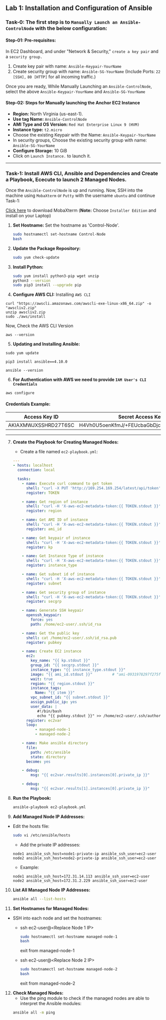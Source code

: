 ## Lab 1: Installation and Configuration of Ansible

### Task-0: The first step is to `Manually Launch an Ansible-ControlNode` with the below configuration:

#### Step-01: Pre-requisites:

In EC2 Dashboard, and under "Network & Security," `create a key pair` and a `security group.`

1. Create key pair with name: `Ansible-Keypair-YourName`
2. Create security group with name: `Ansible-SG-YourName`
   (Include Ports: `22 [SSH],` `80 [HTTP]` for all incoming traffic.)

Once you are ready, While Manually Launching an `Ansible-ControlNode`, select the above `Ansible-Keypair-YourName` and `Ansible-SG-YourName`

#### Step-02: Steps for Manually launching the Anchor EC2 Instance

* **Region:** North Virginia (us-east-1).
* **Use tag Name:** `Ansible-ControlNode`
* **AMI Type and OS Version:** `Red Hat Enterprise Linux 9 (HVM)`
* **Instance type:** `t2.micro`
* Choose the existing Keypair with the Name: `Ansible-Keypair-YourName`
* In security groups, Choose the existing security group with name: `Ansible-SG-YourName`
* **Configure Storage:** 10 GiB
* Click on `Launch Instance.` to launch it.
---------------------------------------------------------------------
### Task-1: Install AWS CLI, Ansible and Dependencies and Create a Playbook, Ececute to launch 2 Managed Nodes.

Once the `Ansible-ControlNode` is up and running. Now, SSH into the machine using `MobaXterm` or `Putty` with the username `ubuntu` and continue Task-1:

[Click here](https://mobaxterm.mobatek.net/download-home-edition.html) to download MobaXterm (**Note:** Choose `Installer Edition` and install on your Laptop) 

1. **Set Hostname:**
Set the hostname as 'Control-Node'.
    ```sh
    sudo hostnamectl set-hostname Control-Node
    bash
    ```

2. **Update the Package Repository:**
    ```sh
    sudo yum check-update
    ```

3. **Install Python:**
    ```sh
    sudo yum install python3-pip wget unzip
    python3 --version
    sudo pip3 install --upgrade pip
    ```

4. **Configure AWS CLI:**
    Installing `AWS CLI`
```
curl "https://awscli.amazonaws.com/awscli-exe-linux-x86_64.zip" -o "awscliv2.zip"
unzip awscliv2.zip
sudo ./aws/install
```
Now, Check the AWS CLI Version
```
aws --version
```
5. **Updating and Installing Ansible:**
```
sudo yum update
```
```
pip3 install ansible==4.10.0
```
```
ansible --version
```
6. **For Authentication with AWS we need to provide `IAM User's CLI Credentials`**
```
aws configure
```
#### Credentials Example:
| **Access Key ID** | **Secret Access Key** |
| ----------------- | --------------------- |
| AKIAXMWJXSSHRD27T6SC | H4Vh0U5oenKfmJ/+FEUcbaGbDjcnGAmZvQLX7zTT |

---------------------------------------------------------------------

7. **Create the Playbook for Creating Managed Nodes:**
    - Create a file named `ec2-playbook.yml`:
    ```yaml
    ---
    - hosts: localhost
      connection: local

      tasks:
        - name: Execute curl command to get token
          shell: "curl -X PUT 'http://169.254.169.254/latest/api/token' -H 'X-aws-ec2-metadata-token-ttl-seconds: 21600'"
          register: TOKEN

        - name: Get region of instance
          shell: "curl -H 'X-aws-ec2-metadata-token:{{ TOKEN.stdout }}' http://169.254.169.254/latest/meta-data/placement/region/"
          register: region

        - name: Get AMI ID of instance
          shell: "curl -H 'X-aws-ec2-metadata-token:{{ TOKEN.stdout }}' http://169.254.169.254/latest/meta-data/ami-id"
          register: ami_id

        - name: Get keypair of instance
          shell: "curl -H 'X-aws-ec2-metadata-token:{{ TOKEN.stdout }}' http://169.254.169.254/latest/meta-data/public-keys/| cut -c 3-100 "
          register: kp

        - name: Get Instance Type of instance
          shell: "curl -H 'X-aws-ec2-metadata-token:{{ TOKEN.stdout }}' http://169.254.169.254/latest/meta-data/instance-type"
          register: instance_type

        - name: Get subnet id of instance
          shell: "curl -H 'X-aws-ec2-metadata-token:{{ TOKEN.stdout }}' -v http://169.254.169.254/latest/meta-data/network/interfaces/macs/$(curl -H 'X-aws-ec2-metadata-token:{{ TOKEN.stdout }}' -v http://169.254.169.254/latest/meta-data/network/interfaces/macs)/subnet-id"
          register: subnet

        - name: Get security group of instance
          shell: "curl -H 'X-aws-ec2-metadata-token:{{ TOKEN.stdout }}' -v http://169.254.169.254/latest/meta-data/network/interfaces/macs/$(curl -H 'X-aws-ec2-metadata-token:{{ TOKEN.stdout }}' -v http://169.254.169.254/latest/meta-data/network/interfaces/macs)/security-group-ids/"
          register: secgrp

        - name: Generate SSH keypair
          openssh_keypair:
            force: yes
            path: /home/ec2-user/.ssh/id_rsa

        - name: Get the public key
          shell: cat /home/ec2-user/.ssh/id_rsa.pub
          register: pubkey

        - name: Create EC2 instance
          ec2:
            key_name: "{{ kp.stdout }}"
            group_id: "{{ secgrp.stdout }}"
            instance_type: "{{ instance_type.stdout }}"
            image: "{{ ami_id.stdout }}"         # "ami-0931978297f275f71"
            wait: true
            region: "{{ region.stdout }}"
            instance_tags:
              Name: "{{ item }}"
            vpc_subnet_id: "{{ subnet.stdout }}"
            assign_public_ip: yes
            user_data: |
               #!/bin/bash
               echo "{{ pubkey.stdout }}" >> /home/ec2-user/.ssh/authorized_keys
          register: ec2var
          loop:
              - managed-node-1
              - managed-node-2

        - name: Make ansible directory
          file:
            path: /etc/ansible
            state: directory
          become: yes

        - debug:
            msg: "{{ ec2var.results[0].instances[0].private_ip }}"

        - debug:
            msg: "{{ ec2var.results[1].instances[0].private_ip }}"
    ```

8. **Run the Playbook:**
    ```sh
    ansible-playbook ec2-playbook.yml
    ```

9. **Add Managed Node IP Addresses:**
* Edit the hosts file:
    ```sh
    sudo vi /etc/ansible/hosts
    ```
    - Add the private IP addresses:
    ```plaintext
    node1 ansible_ssh_host=node1-private-ip ansible_ssh_user=ec2-user
    node2 ansible_ssh_host=node2-private-ip ansible_ssh_user=ec2-user
    ```
    - Example:
    ```plaintext
    node1 ansible_ssh_host=172.31.14.113 ansible_ssh_user=ec2-user
    node2 ansible_ssh_host=172.31.2.229 ansible_ssh_user=ec2-user
    ```

10. **List All Managed Node IP Addresses:**
    ```sh
    ansible all --list-hosts
    ```

11. **Set Hostnames for Managed Nodes:**
* SSH into each node and set the hostnames:
  - ssh ec2-user@<Replace Node 1 IP>
    ```sh
    sudo hostnamectl set-hostname managed-node-1
    bash
    ```
    exit from managed-node-1
    
  - ssh ec2-user@<Replace Node 2 IP>
    ```sh
    sudo hostnamectl set-hostname managed-node-2
    bash
    ```
    exit from managed-node-2

12. **Check Managed Nodes:**
    - Use the ping module to check if the managed nodes are able to interpret the Ansible modules:
    ```sh
    ansible all -m ping
    ```
